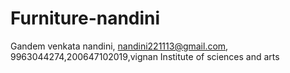 # Furniture-nandini
Gandem venkata nandini, nandini221113@gmail.com, 9963044274,200647102019,vignan Institute of sciences and arts
